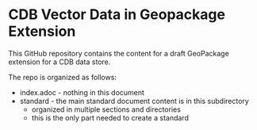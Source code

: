 # CDB Vector Data in Geopackage Extension

This GitHub repository contains the content for a draft GeoPackage extension for a CDB data store.

The repo is organized as follows:

* index.adoc - nothing in this document
* standard - the main standard document content is in this subdirectory
  - organized in multiple sections and directories
  - this is the only part needed to create a standard
